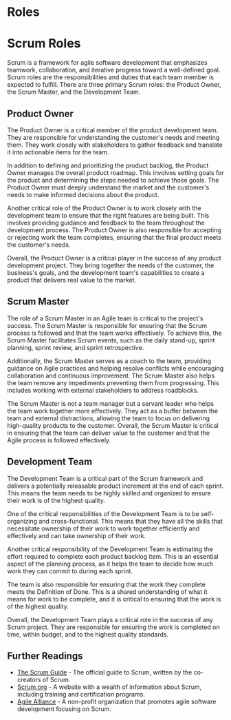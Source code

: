 # Roles

# Scrum Roles

Scrum is a framework for agile software development that emphasizes teamwork, collaboration, and iterative progress toward a well-defined goal. Scrum roles are the responsibilities and duties that each team member is expected to fulfill. There are three primary Scrum roles: the Product Owner, the Scrum Master, and the Development Team.

## Product Owner

The Product Owner is a critical member of the product development team. They are responsible for understanding the customer's needs and meeting them. They work closely with stakeholders to gather feedback and translate it into actionable items for the team.

In addition to defining and prioritizing the product backlog, the Product Owner manages the overall product roadmap. This involves setting goals for the product and determining the steps needed to achieve those goals. The Product Owner must deeply understand the market and the customer's needs to make informed decisions about the product.

Another critical role of the Product Owner is to work closely with the development team to ensure that the right features are being built. This involves providing guidance and feedback to the team throughout the development process. The Product Owner is also responsible for accepting or rejecting work the team completes, ensuring that the final product meets the customer's needs.

Overall, the Product Owner is a critical player in the success of any product development project. They bring together the needs of the customer, the business's goals, and the development team's capabilities to create a product that delivers real value to the market.

## Scrum Master

The role of a Scrum Master in an Agile team is critical to the project's success. The Scrum Master is responsible for ensuring that the Scrum process is followed and that the team works effectively. To achieve this, the Scrum Master facilitates Scrum events, such as the daily stand-up, sprint planning, sprint review, and sprint retrospective.

Additionally, the Scrum Master serves as a coach to the team, providing guidance on Agile practices and helping resolve conflicts while encouraging collaboration and continuous improvement. The Scrum Master also helps the team remove any impediments preventing them from progressing. This includes working with external stakeholders to address roadblocks.

The Scrum Master is not a team manager but a servant leader who helps the team work together more effectively. They act as a buffer between the team and external distractions, allowing the team to focus on delivering high-quality products to the customer. Overall, the Scrum Master is critical in ensuring that the team can deliver value to the customer and that the Agile process is followed effectively.

## Development Team

The Development Team is a critical part of the Scrum framework and delivers a potentially releasable product increment at the end of each sprint. This means the team needs to be highly skilled and organized to ensure their work is of the highest quality.

One of the critical responsibilities of the Development Team is to be self-organizing and cross-functional. This means that they have all the skills that necessitate ownership of their work to work together efficiently and effectively and can take ownership of their work.

Another critical responsibility of the Development Team is estimating the effort required to complete each product backlog item. This is an essential aspect of the planning process, as it helps the team to decide how much work they can commit to during each sprint.

The team is also responsible for ensuring that the work they complete meets the Definition of Done. This is a shared understanding of what it means for work to be complete, and it is critical to ensuring that the work is of the highest quality.

Overall, the Development Team plays a critical role in the success of any Scrum project. They are responsible for ensuring the work is completed on time, within budget, and to the highest quality standards.

## Further Readings

- [The Scrum Guide](https://scrumguides.org/scrum-guide.html) - The official guide to Scrum, written by the co-creators of Scrum.
- [Scrum.org](https://www.scrum.org/) - A website with a wealth of information about Scrum, including training and certification programs.
- [Agile Alliance](https://www.agilealliance.org/) - A non-profit organization that promotes agile software development focusing on Scrum.
